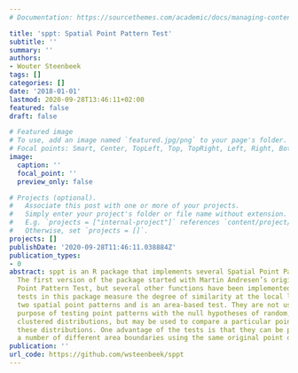 ```yaml
---
# Documentation: https://sourcethemes.com/academic/docs/managing-content/

title: 'sppt: Spatial Point Pattern Test'
subtitle: ''
summary: ''
authors:
- Wouter Steenbeek
tags: []
categories: []
date: '2018-01-01'
lastmod: 2020-09-28T13:46:11+02:00
featured: false
draft: false

# Featured image
# To use, add an image named `featured.jpg/png` to your page's folder.
# Focal points: Smart, Center, TopLeft, Top, TopRight, Left, Right, BottomLeft, Bottom, BottomRight.
image:
  caption: ''
  focal_point: ''
  preview_only: false

# Projects (optional).
#   Associate this post with one or more of your projects.
#   Simply enter your project's folder or file name without extension.
#   E.g. `projects = ["internal-project"]` references `content/project/deep-learning/index.md`.
#   Otherwise, set `projects = []`.
projects: []
publishDate: '2020-09-28T11:46:11.038884Z'
publication_types:
- 0
abstract: sppt is an R package that implements several Spatial Point Pattern Tests.
  The first version of the package started with Martin Andresen’s original Spatial
  Point Pattern Test, but several other functions have been implemented since.  The
  tests in this package measure the degree of similarity at the local level between
  two spatial point patterns and is an area-based test. They are not used for the
  purpose of testing point patterns with the null hypotheses of random, uniform, or
  clustered distributions, but may be used to compare a particular point pattern with
  these distributions. One advantage of the tests is that they can be performed for
  a number of different area boundaries using the same original point datasets.
publication: ''
url_code: https://github.com/wsteenbeek/sppt
---
```

